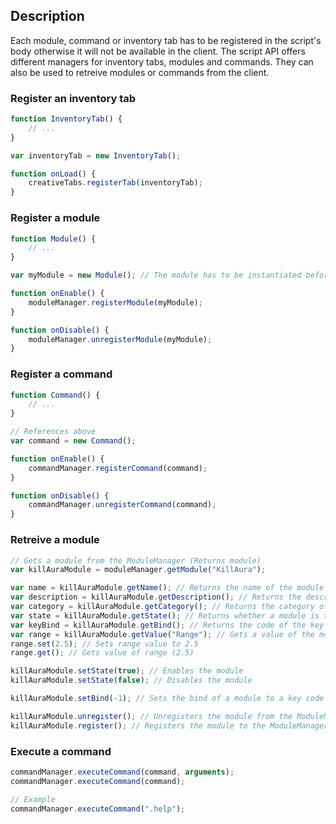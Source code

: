 ## Description
Each module, command or inventory tab has to be registered in the script's body otherwise it will not be available in the client. The script API offers different managers for inventory tabs, modules and commands. They can also be used to retreive modules or commands from the client.

### Register an inventory tab
```js
function InventoryTab() {
    // ...
}

var inventoryTab = new InventoryTab();

function onLoad() {
    creativeTabs.registerTab(inventoryTab);
}
```

### Register a module
```js
function Module() {
    // ...
}

var myModule = new Module(); // The module has to be instantiated before it can be registered.

function onEnable() {
    moduleManager.registerModule(myModule); 
}

function onDisable() {
    moduleManager.unregisterModule(myModule);
}
```

### Register a command
```js
function Command() {
    // ...
}

// References above
var command = new Command();

function onEnable() {
    commandManager.registerCommand(command);
}

function onDisable() {
    commandManager.unregisterCommand(command);
}
```

### Retreive a module
```js
// Gets a module from the ModuleManager (Returns module)
var killAuraModule = moduleManager.getModule("KillAura");

var name = killAuraModule.getName(); // Returns the name of the module (String)
var description = killAuraModule.getDescription(); // Returns the description of the module (String)
var category = killAuraModule.getCategory(); // Returns the category of the module (String)
var state = killAuraModule.getState(); // Returns whether a module is toggled (Boolean)
var keyBind = killAuraModule.getBind(); // Returns the code of the key the module is bound to (Integer)
var range = killAuraModule.getValue("Range"); // Gets a value of the module 
range.set(2.5); // Sets range value to 2.5
range.get(); // Gets value of range (2.5)

killAuraModule.setState(true); // Enables the module
killAuraModule.setState(false); // Disables the module

killAuraModule.setBind(-1); // Sets the bind of a module to a key code (Takes Integer)

killAuraModule.unregister(); // Unregisters the module from the ModuleManager
killAuraModule.register(); // Registers the module to the ModuleManager
```

### Execute a command
```js
commandManager.executeCommand(command, arguments);
commandManager.executeCommand(command);

// Example
commandManager.executeCommand(".help");
```